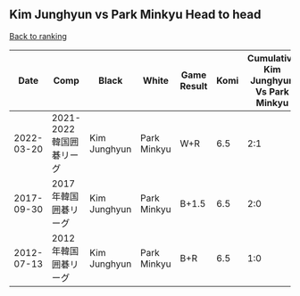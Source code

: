 ## Kim Junghyun vs Park Minkyu Head to head

[Back to ranking](../../index.md)




| **Date** | **Comp** | **Black** | **White** | **Game Result** | **Komi** | **Cumulative Kim Junghyun Vs Park Minkyu** | **Kim Junghyun Streak** | **Park Minkyu Streak** | 
| --- | --- | --- | --- | --- | --- | --- | --- | --- |
| 2022-03-20 | 2021-2022韓国囲碁リーグ | Kim Junghyun | Park Minkyu | W+R | 6.5 | 2:1 | 0 | 1 | 
| 2017-09-30 | 2017年韓国囲碁リーグ | Kim Junghyun | Park Minkyu | B+1.5 | 6.5 | 2:0 | 2 | 0 | 
| 2012-07-13 | 2012年韓国囲碁リーグ | Kim Junghyun | Park Minkyu | B+R | 6.5 | 1:0 | 1 | 0 |




